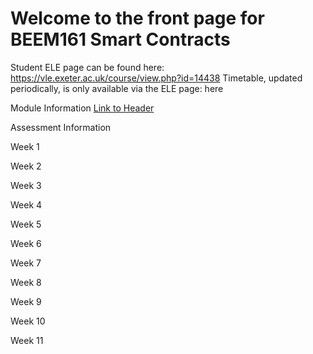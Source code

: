 # Welcome to the front page for BEEM161 Smart Contracts

Student ELE page can be found here: https://vle.exeter.ac.uk/course/view.php?id=14438 
Timetable, updated periodically, is only available via the ELE page: here

Module Information
<a href="https://github.com/ca-carr/smart_contracts/blob/main/module_information.md">Link to Header</a>

Assessment Information

Week 1

Week 2

Week 3

Week 4

Week 5

Week 6

Week 7

Week 8

Week 9 

Week 10 

Week 11


